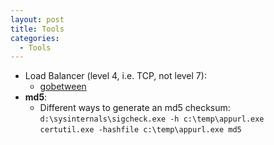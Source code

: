 ```yaml
---
layout: post
title: Tools
categories:
  - Tools
---
```

* Load Balancer (level 4, i.e. TCP, not level 7):  
  * [gobetween](http://gobetween.io/)  
* **md5**:  
  * Different ways to generate an md5 checksum:  
  `d:\sysinternals\sigcheck.exe -h c:\temp\appurl.exe`    
  `certutil.exe -hashfile c:\temp\appurl.exe md5`   
